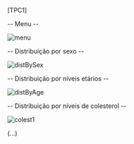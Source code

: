 
[TPC1]

-- Menu --

![menu](https://user-images.githubusercontent.com/73347917/220181179-60ca3bd5-cb1a-4ce6-a85d-a354d76ec756.png)




-- Distribuição por sexo --

![distBySex](https://user-images.githubusercontent.com/73347917/220181227-70a7d62a-5450-443b-b7d3-1aa91eb6d50f.png)




-- Distribuição por níveis etários --

![distByAge](https://user-images.githubusercontent.com/73347917/220181269-21ab6174-8cc0-4f18-a605-6dbcc424cfd5.png)




-- Distribuição por níveis de colesterol --

![colest1](https://user-images.githubusercontent.com/73347917/220181316-04f8aa0c-cfcf-471a-8226-d95eecdbe41a.png)

(...)
